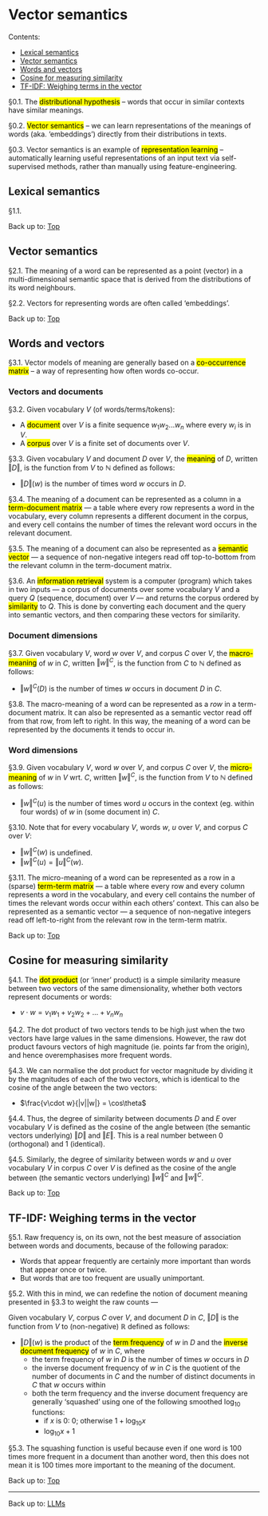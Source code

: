 # Vector semantics

Contents:
- [Lexical semantics](#lexical-semantics)
- [Vector semantics](#vector-semantics)
- [Words and vectors](#words-and-vectors)
- [Cosine for measuring similarity](#cosine-for-measuring-similarity)
- [TF-IDF: Weighing terms in the vector](#tf-idf-weighing-terms-in-the-vector)

§0.1. The <mark>distributional hypothesis</mark> – words that occur in similar contexts have similar meanings.

§0.2. <mark>Vector semantics</mark> – we can learn representations of the meanings of words (aka. ‘embeddings’) directly from their distributions in texts.

§0.3. Vector semantics is an example of <mark>representation learning</mark> – automatically learning useful representations of an input text via self-supervised methods, rather than manually using feature-engineering. 

## Lexical semantics

§1.1. 

Back up to: [Top](#)

## Vector semantics

§2.1. The meaning of a word can be represented as a point (vector) in a multi-dimensional semantic space that is derived from the distributions of its word neighbours.

§2.2. Vectors for representing words are often called ‘embeddings’.

Back up to: [Top](#)

## Words and vectors

§3.1. Vector models of meaning are generally based on a <mark>co-occurrence matrix</mark> – a way of representing how often words co-occur.

### Vectors and documents

§3.2. Given vocabulary $V$ (of words/terms/tokens):
- A <mark>document</mark> over $V$ is a finite sequence $w_1w_2...w_n$ where every $w_i$ is in $V$.
- A <mark>corpus</mark> over  $V$ is a finite set of documents over $V$.

§3.3. Given vocabulary $V$ and document $D$ over $V$, the <mark>meaning</mark> of $D$, written $\Vert D\Vert$, is the function from $V$ to $\mathbb{N}$ defined as follows:
- $\Vert D\Vert(w)$ is the number of times word $w$ occurs in $D$. 

§3.4. The meaning of a document can be represented as a column in a <mark>term-document matrix</mark> — a table where every row represents a word in the vocabulary, every column represents a different document in the corpus, and every cell contains the number of times the relevant word occurs in the relevant document. 

§3.5. The meaning of a document can also be represented as a <mark>semantic vector</mark> — a sequence of non-negative integers read off top-to-bottom from the relevant column in the term-document matrix.

§3.6. An <mark>information retrieval</mark> system is a computer (program) which takes in two inputs — a corpus of documents over some vocabulary $V$ and a query $Q$ (sequence, document) over $V$ — and returns the corpus ordered by <mark>similarity</mark> to $Q$. This is done by converting each document and the query into semantic vectors, and then comparing these vectors for similarity.

### Document dimensions

§3.7. Given vocabulary $V$, word $w$ over $V$, and corpus $C$ over $V$, the <mark>macro-meaning</mark> of $w$ in $C$, written $\Vert w\Vert^C$, is the function from $C$ to $\mathbb{N}$ defined as follows:
- $\Vert w\Vert^C(D)$ is the number of times $w$ occurs in document $D$ in $C$. 

§3.8. The macro-meaning of a word can be represented as a *row* in a term-document matrix. It can also be represented as a semantic vector read off from that row, from left to right. In this way, the meaning of a word can be represented by the documents it tends to occur in.

### Word dimensions

§3.9. Given vocabulary $V$, word $w$ over $V$, and corpus $C$ over $V$, the <mark>micro-meaning</mark> of $w$ in $V$ wrt. $C$, written $\Vert w\Vert^C$, is the function from $V$ to $\mathbb{N}$ defined as follows:
- $\Vert w\Vert^C(u)$ is the number of times word $u$ occurs in the context (eg. within four words) of $w$ in (some document in) $C$.

§3.10. Note that for every vocabulary $V$, words $w$, $u$ over $V$, and corpus $C$ over $V$:
- $\Vert w\Vert^C(w)$ is undefined.
- $\Vert w\Vert^C(u)=\Vert u\Vert^C(w)$.

§3.11. The micro-meaning of a word can be represented as a row in a (sparse) <mark>term-term matrix</mark> — a table where every row and every column represents a word in the vocabulary, and every cell contains the number of times the relevant words occur within each others’ context. This can also be represented as a semantic vector — a sequence of non-negative integers read off left-to-right from the relevant row in the term-term matrix.

Back up to: [Top](#)

## Cosine for measuring similarity

§4.1. The <mark>dot product</mark> (or ‘inner’ product) is a simple similarity measure between two vectors of the same dimensionality, whether both vectors represent documents or words:
- $v\cdot w = v_1w_1 + v_2w_2 + ... + v_nw_n$

§4.2. The dot product of two vectors tends to be high just when the two vectors have large values in the same dimensions. However, the raw dot product favours vectors of high magnitude (ie. points far from the origin), and hence overemphasises more frequent words.

§4.3. We can normalise the dot product for vector magnitude by dividing it by the magnitudes of each of the two vectors, which is identical to the cosine of the angle between the two vectors:
- $\frac{v\cdot w}{|v||w|} = \cos\theta$

§4.4. Thus, the degree of similarity between documents $D$ and $E$ over vocabulary $V$ is defined as the cosine of the angle between (the semantic vectors underlying) $\Vert D\Vert$ and $\Vert E\Vert$. This is a real number between $0$ (orthogonal) and $1$ (identical).

§4.5. Similarly, the degree of similarity between words $w$ and $u$ over vocabulary $V$ in corpus $C$ over $V$ is defined as the cosine of the angle between (the semantic vectors underlying) $\Vert w\Vert^C$ and $\Vert w\Vert^C$.

Back up to: [Top](#)

## TF-IDF: Weighing terms in the vector

§5.1. Raw frequency is, on its own, not the best measure of association between words and documents, because of the following paradox:
- Words that appear frequently are certainly more important than words that appear once or twice.
- But words that are too frequent are usually unimportant. 

§5.2. With this in mind, we can redefine the notion of document meaning presented in §3.3 to weight the raw counts — 

Given vocabulary $V$, corpus $C$ over $V$, and document $D$ in $C$, $\Vert D\Vert$ is the function from $V$ to (non-negative) $\mathbb{R}$ defined as follows:
- $\Vert D\Vert(w)$ is the product of the <mark>term frequency</mark> of $w$ in $D$ and the <mark>inverse document frequency</mark> of $w$ in $C$, where
  - the term frequency of $w$ in $D$ is the number of times $w$ occurs in $D$
  - the inverse document frequency of $w$ in $C$ is the quotient of the number of documents in $C$ and the number of distinct documents in $C$ that $w$ occurs within
  - both the term frequency and the inverse document frequency are generally ‘squashed’ using one of the following smoothed $\log_{10}$ functions:
    - if $x$ is $0$: $0$; otherwise $1+\log_{10}x$
    - $\log_{10}x+1$

§5.3. The squashing function is useful because even if one word is 100 times more frequent in a document than another word, then this does not mean it is 100 times more important to the meaning of the document.

Back up to: [Top](#)








----

Back up to: [LLMs](index.md)
